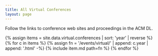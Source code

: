 ```yaml
---
title: All Virtual Conferences
layout: page
---
```


Follow the links to conference web sites and proceedings in the ACM DL.

{% assign items = site.data.virtual.conferences | sort: 'year' | reverse %}
{% for c in items %}
  {% assign fn = '/events/virtual/' | append: c.year | append: '.html' -%}
  {% include item.md path=fn %}
{% endfor %}


